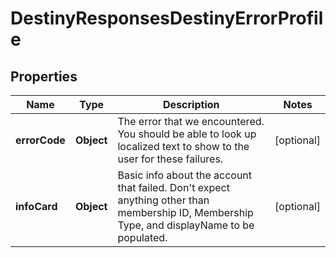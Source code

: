 
# DestinyResponsesDestinyErrorProfile

## Properties
Name | Type | Description | Notes
------------ | ------------- | ------------- | -------------
**errorCode** | **Object** | The error that we encountered. You should be able to look up localized text to show to the user for these failures. |  [optional]
**infoCard** | **Object** | Basic info about the account that failed. Don&#39;t expect anything other than membership ID, Membership Type, and displayName to be populated. |  [optional]



